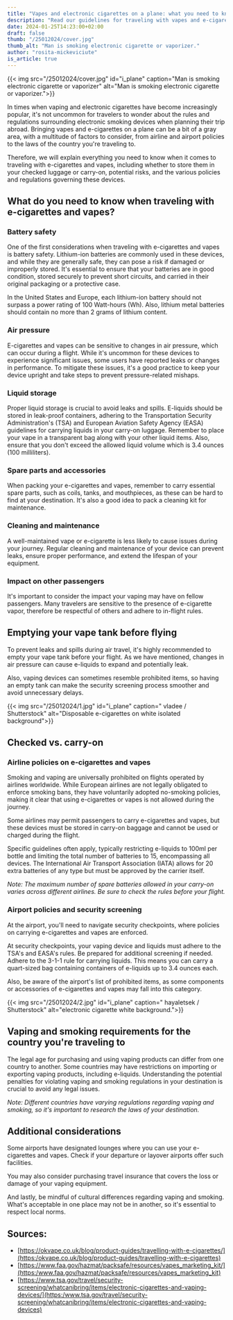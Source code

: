 ```yaml
---
title: "Vapes and electronic cigarettes on a plane: what you need to know"
description: "Read our guidelines for traveling with vapes and e-cigarettes on a plane. Did you know that electronic smoking devices are only allowed in carry-on baggage?"
date: 2024-01-25T14:23:00+02:00
draft: false
thumb: "/25012024/cover.jpg"
thumb_alt: "Man is smoking electronic cigarette or vaporizer."
author: "rosita-mickeviciute"
is_article: true
---
```

{{< img src="/25012024/cover.jpg" id="i_plane" caption="Man is smoking electronic cigarette or vaporizer" alt="Man is smoking electronic cigarette or vaporizer.">}}

In times when vaping and electronic cigarettes have become increasingly popular, it's not uncommon for travelers to wonder about the rules and regulations surrounding electronic smoking devices when planning their trip abroad. Bringing vapes and e-cigarettes on a plane can be a bit of a gray area, with a multitude of factors to consider, from airline and airport policies to the laws of the country you're traveling to.

Therefore, we will explain everything you need to know when it comes to traveling with e-cigarettes and vapes, including whether to store them in your checked luggage or carry-on, potential risks, and the various policies and regulations governing these devices.

## What do you need to know when traveling with e-cigarettes and vapes?

### Battery safety

One of the first considerations when traveling with e-cigarettes and vapes is battery safety. Lithium-ion batteries are commonly used in these devices, and while they are generally safe, they can pose a risk if damaged or improperly stored. It's essential to ensure that your batteries are in good condition, stored securely to prevent short circuits, and carried in their original packaging or a protective case. 

In the United States and Europe, each lithium-ion battery should not surpass a power rating of 100 Watt-hours (Wh). Also, lithium metal batteries should contain no more than 2 grams of lithium content.

### Air pressure

E-cigarettes and vapes can be sensitive to changes in air pressure, which can occur during a flight. While it's uncommon for these devices to experience significant issues, some users have reported leaks or changes in performance. To mitigate these issues, it's a good practice to keep your device upright and take steps to prevent pressure-related mishaps.

### Liquid storage

Proper liquid storage is crucial to avoid leaks and spills. E-liquids should be stored in leak-proof containers, adhering to the Transportation Security Administration's (TSA) and European Aviation Safety Agency (EASA) guidelines for carrying liquids in your carry-on luggage. Remember to place your vape in a transparent bag along with your other liquid items. Also, ensure that you don't exceed the allowed liquid volume which is 3.4 ounces (100 milliliters). 

### Spare parts and accessories

When packing your e-cigarettes and vapes, remember to carry essential spare parts, such as coils, tanks, and mouthpieces, as these can be hard to find at your destination. It's also a good idea to pack a cleaning kit for maintenance.

### Cleaning and maintenance

A well-maintained vape or e-cigarette is less likely to cause issues during your journey. Regular cleaning and maintenance of your device can prevent leaks, ensure proper performance, and extend the lifespan of your equipment.

### Impact on other passengers

It's important to consider the impact your vaping may have on fellow passengers. Many travelers are sensitive to the presence of e-cigarette vapor, therefore be respectful of others and adhere to in-flight rules.

## Emptying your vape tank before flying

To prevent leaks and spills during air travel, it's highly recommended to empty your vape tank before your flight. As we have mentioned, changes in air pressure can cause e-liquids to expand and potentially leak.

Also, vaping devices can sometimes resemble prohibited items, so having an empty tank can make the security screening process smoother and avoid unnecessary delays.

{{< img src="/25012024/1.jpg" id="i_plane" caption=" vladee / Shutterstock" alt="Disposable e-cigarettes on white isolated background">}}

## Checked vs. carry-on

### Airline policies on e-cigarettes and vapes

Smoking and vaping are universally prohibited on flights operated by airlines worldwide. While European airlines are not legally obligated to enforce smoking bans, they have voluntarily adopted no-smoking policies, making it clear that using e-cigarettes or vapes is not allowed during the journey.

Some airlines may permit passengers to carry e-cigarettes and vapes, but these devices must be stored in carry-on baggage and cannot be used or charged during the flight. 

Specific guidelines often apply, typically restricting e-liquids to 100ml per bottle and limiting the total number of batteries to 15, encompassing all devices. The International Air Transport Association (IATA) allows for 20 extra batteries of any type but must be approved by the carrier itself.

*Note: The maximum number of spare batteries allowed in your carry-on varies across different airlines. Be sure to check the rules before your flight.*

### Airport policies and security screening

At the airport, you'll need to navigate security checkpoints, where policies on carrying e-cigarettes and vapes are enforced.

At security checkpoints, your vaping device and liquids must adhere to the TSA's and EASA's rules. Be prepared for additional screening if needed. Adhere to the 3-1-1 rule for carrying liquids. This means you can carry a quart-sized bag containing containers of e-liquids up to 3.4 ounces each.

Also, be aware of the airport's list of prohibited items, as some components or accessories of e-cigarettes and vapes may fall into this category.

{{< img src="/25012024/2.jpg" id="i_plane" caption=" hayaletsek / Shutterstock" alt="electronic cigarette white background.">}}

## Vaping and smoking requirements for the country you're traveling to

The legal age for purchasing and using vaping products can differ from one country to another. Some countries may have restrictions on importing or exporting vaping products, including e-liquids. Understanding the potential penalties for violating vaping and smoking regulations in your destination is crucial to avoid any legal issues.

*Note: Different countries have varying regulations regarding vaping and smoking, so it's important to research the laws of your destination.*

## Additional considerations

Some airports have designated lounges where you can use your e-cigarettes and vapes. Check if your departure or layover airports offer such facilities.

You may also consider purchasing travel insurance that covers the loss or damage of your vaping equipment.

And lastly, be mindful of cultural differences regarding vaping and smoking. What's acceptable in one place may not be in another, so it's essential to respect local norms.

## Sources: 

* [https://okvape.co.uk/blog/product-guides/travelling-with-e-cigarettes/](https:/okvape.co.uk/blog/product-guides/travelling-with-e-cigarettes)
* [https://www.faa.gov/hazmat/packsafe/resources/vapes_marketing_kit/](https:/www.faa.gov/hazmat/packsafe/resources/vapes_marketing_kit)
* [https://www.tsa.gov/travel/security-screening/whatcanibring/items/electronic-cigarettes-and-vaping-devices/](https:/www.tsa.gov/travel/security-screening/whatcanibring/items/electronic-cigarettes-and-vaping-devices)


